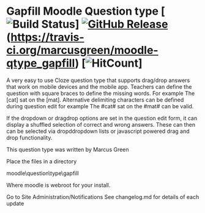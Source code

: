 # Gapfill Moodle Question type [![Build Status](https://travis-ci.org/marcusgreen/moodle-qtype_gapfill.svg?branch=master)] [![GitHub Release](https://img.shields.io/github/release/marcusgreen/moodle-qtype_gapfill.svg)](https://github.com/marcusgreen//moodle-qtype_gapfill/releases) (https://travis-ci.org/marcusgreen/moodle-qtype_gapfill) [![HitCount](http://hits.dwyl.com/marcusgreen/moodle-qtype_gapfill.svg)]

A very easy to use Cloze question type that supports drag/drop answers that work on mobile devices and the mobile app.
Teachers can define the question with square braces to define the missing words. For example The [cat] sat on the [mat].
Alternative delimiting characters can be defined during question edit for example The #cat# sat on the #mat# can be valid.

If the dropdown or dragdrop options are set in the question edit form, it can display a shuffled selection  of correct and
wrong answers. These can then can be selected via dropddropdown lists or javascript powered drag and drop functionality.

This question type was written by Marcus Green


Place the files in a directory

moodle\question\type\gapfill

Where moodle is webroot for your install.

Go to Site Administration/Notifications
See changelog.md for details of each update
